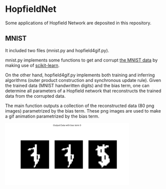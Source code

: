 # HopfieldNet

Some applications of Hopfield Network are deposited in this repository.

## MNIST
It included two files (mnist.py and hopfield4gif.py).

mnist.py implements some functions to get and corrupt [the MNIST data](http://yann.lecun.com/exdb/mnist/) by making use of [scikit-learn](http://scikit-learn.org/stable/).

On the other hand, hopfield4gif.py implements both training and inferring algorithms (outer product construction and synchronous update rule). Given the trained data (MNIST handwritten digits) and the bias term, one can determine all parameters of a Hopfield network that reconstructs the trained data from the corrupted data.

The main function outputs a collection of the reconstructed data (80 png images) parametrized by the bias term. These png images are used to make a gif animation parametrized by the bias term.

<img src=MNIST/anim.gif width=400px>

